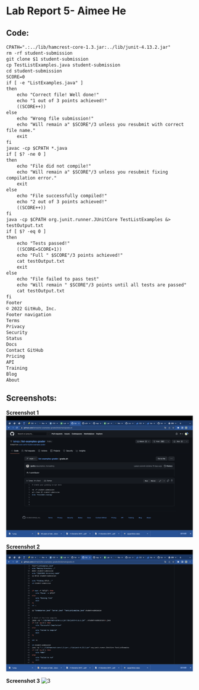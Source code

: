 # **Lab Report 5- Aimee He**

## Code:
```
CPATH=".:../lib/hamcrest-core-1.3.jar:../lib/junit-4.13.2.jar"
rm -rf student-submission
git clone $1 student-submission
cp TestListExamples.java student-submission
cd student-submission
SCORE=0
if [ -e "ListExamples.java" ]
then
    echo "Correct file! Well done!"
    echo "1 out of 3 points achieved!"
    ((SCORE++))
else
    echo "Wrong file submission!"
    echo "Will remain a" $SCORE"/3 unless you resubmit with correct file name."
    exit
fi
javac -cp $CPATH *.java
if [ $? -ne 0 ]
then
    echo "File did not compile!"
    echo "Will remain a" $SCORE"/3 unless you resubmit fixing compilation error."
    exit
else
    echo "File successfully compiled!"
    echo "2 out of 3 points achieved!"
    ((SCORE++))
fi
java -cp $CPATH org.junit.runner.JUnitCore TestListExamples &> testOutput.txt
if [ $? -eq 0 ]
then
    echo "Tests passed!"
    ((SCORE=SCORE+1))
    echo "Full " $SCORE"/3 points achieved!"
    cat testOutput.txt
    exit
else
    echo "File failed to pass test"
    echo "Will remain " $SCORE"/3 points until all tests are passed"
    cat testOutput.txt
fi
Footer
© 2022 GitHub, Inc.
Footer navigation
Terms
Privacy
Security
Status
Docs
Contact GitHub
Pricing
API
Training
Blog
About

```

## Screenshots:
**Screenshot 1**
![1](https://github.com/meAImee/cse15l-labreport5/raw/main/1.png)

**Screenshot 2**
![2](https://github.com/meAImee/cse15l-labreport5/raw/main/2.png)

**Screenshot 3**
![3](https://github.com/meAImee/cse15l-labreport3/raw/main/3.png)
